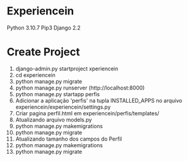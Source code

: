 # Experiencein
Python 3.10.7
Pip3
Django 2.2

# Create Project 
1. django-admin.py startproject xperiencein 
2. cd experiencein
3. python manage.py migrate
4. python manage.py runserver (http://localhost:8000)
5. python manage.py startapp perfis
6. Adicionar a aplicação 'perfis' na tupla INSTALLED_APPS no arquivo experiencein/experiencein/settings.py
7. Criar pagina perfil.html em experiencein/perfis/templates/
8. Atualizando arquivo models.py
9. python manage.py makemigrations
10. python manage.py migrate
11. Atualizando tamanho dos campos do Perfil
12. python manage.py makemigrations
13. python manage.py migrate
